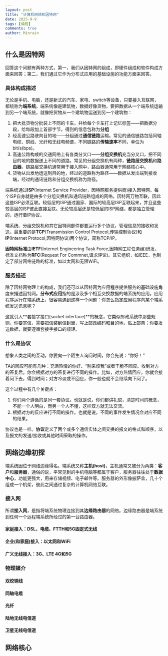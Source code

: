 ```yaml
---
layout: post
title: "计算机网络和因特网"
date: 2025-9-9
tags: [编程]
comments: true
author: Minrain
---
```

## 什么是因特网
回答这个问题有两种方式，第一，我们从因特网的组成，即硬件组成和软件构成方面来回答；第二，我们通过它作为分布式应用的基础设施的功能方面来回答。
### 具体构成描述
无论是手机、电脑，还是新式的汽车、家电、switch等设备，只要接入互联网，都统称为**端系统**。端系统像是建筑物，数据好像货物，要把数据从一个端系统运输到另一个端系统，就像把货物从一个建筑物运送到另一个建筑物：
1. 把大批货物分批装上不同的卡车，并给每个卡车打上记忆标签——把数据分段，给每段加上首部字节，得到的信息包称为**分组**
2. 经高速公路驶向目的地——分组通过**通信链路**运输。常见的通信链路包括同轴电缆、铜线、光纤和无线电频谱，不同链路的**传输速率**不同，单位为bit/s(bps)。
3. 高速公路构成的交通网络上有各类分叉口——**分组交换机**充当分叉口，把不同目的地的数据送上不同的道路。常见的分组交换机有两种，**链路层交换机**和**路由器**。链路层交换机通常用于接入网中，路由器通常用于网络核心中。
4. 货物从出发地运送到目的地，经过的道路称为路径——数据从发出端到接收端，经过的通讯链路和分组交换机称为路径。

端系统通过**ISP**(Internet Service Provider，因特网服务提供商)接入因特网。每个ISP自身就是由多个分组交换机和通讯链路组成的网络。因特网万物互联，因此这些ISP必须互联。较低层的ISP通过国家、国际的较高层ISP互联起来，并且这些较高层的ISP彼此直接互联。无论较高层还是较低层的ISP网络，都是独立管理的，运行着IP协议。

端系统、分组交换机和其它因特网部件都要运行多个协议，管理信息的接收和发送。最重要的是**TCP**(Transmission Control Protocol,传输控制协议)和**IP**(Internet Protocol,因特网协议)两个协议，简称TCP/IP。

**因特网标准**由**IETF**(Internet Engineering Task Force,因特网工程任务组)研发，标准文档称为**RFC**(Request For Commnet,请求评论)。其它组织，如IEEE，也制定了部分网络链路的标准，如以太网和无限WiFi。
### 服务描述
除了因特网物理上的构成，我们还可以从因特网为应用程序提供服务的基础设施角度来描述因特网。**分布式应用**指的是涉及多个相互交换数据的端系统的应用。应用程序运行在端系统上，很容易遇到这样一个问题：你怎么指定应用程序向某个端系统发送讯息呢？

这就引入**套接字接口(socket interface)**的概念，它类似邮政系统中那些规则，你要寄信，需要把信装到信封里，写上邮政编码和目的地，贴上邮票；你要发送数据，就要遵循套接字接口的规矩。
### 什么是协议
想象人类之间的互动，你要向一个陌生人询问时间，你会先说：“你好！”

TA的回应可能有几种：充满热情的你好、“别来烦我”或者干脆不回应。收到对方的答复后，你会根据对方的答复进行不同的操作。比如，对方热情回应，你就会接着问下去，得到时间；对方冷淡或不回应，你一般也就不会继续向下问了。

这个过程中有几个关键点：
1. 你们两个遵循的是同一套协议。也就是说，你们都讲礼貌，清楚时间的概念，不能一个人明白，而另一个人不懂，这样双方就无法交流。
2. 根据对方的反应进行不同的操作。也就是说，不同的事件发生情况会对应不同的结果。

协议也是一样。**协议**定义了两个或多个通信实体之间交换的报文的格式和顺序，以及报文的发送/接收或其他时间采取的操作。

## 网络边缘初探
端系统因位于网络边缘得名。端系统又称**主机(host)**，主机通常又被分为两类：**客户**和**服务器**，通俗的说，平常见到的手机电脑等都属于客户，服务器往往处于**数据中心**，功能更强大，用来存储视频、电子邮件等。服务器的外形像披萨盒，几十个组成一个机架，彼此之间通过复杂的计算机网络互联。
### 接入网
所谓**接入网**，是指将端系统物理连接到其**边缘路由器**的网络。边缘路由器是端系统到任何一个远程端系统所经过的第一台路由器。
#### 家庭接入：DSL、电缆、FTTH和5G固定式无线
#### 企业(和家庭)接入：以太网和WiFi
#### 广义无线接入：3G、LTE 4G和5G
### 物理媒介
#### 双绞铜线
#### 同轴电缆
#### 光纤
#### 陆地无线电信道
#### 卫星无线电信道
## 网络核心